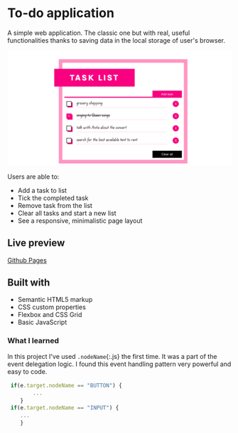 # To-do application

A simple web application. The classic one but with real, useful functionalities thanks to saving data in the local storage of user's browser. 

![](./screen/screenshot1.png)

Users are able to:

- Add a task to list
- Tick the completed task
- Remove task from the list
- Clear all tasks and start a new list
- See a responsive, minimalistic page layout

## Live preview

[Github Pages](https://kmnkat.github.io/todo/)

## Built with

- Semantic HTML5 markup
- CSS custom properties
- Flexbox and CSS Grid
- Basic JavaScript 

### What I learned

In this project I've used `.nodeName`{:.js} the first time. It was a part of the event delegation logic. I found this event handling pattern very powerful and easy to code.


```js
 if(e.target.nodeName == "BUTTON") {
        ...
    }
 if(e.target.nodeName == "INPUT") {
    ...
    }
```



